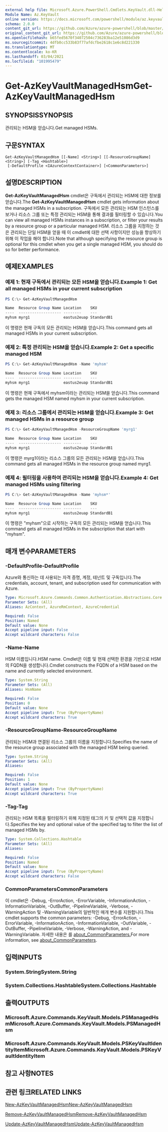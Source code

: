 ```yaml
---
external help file: Microsoft.Azure.PowerShell.Cmdlets.KeyVault.dll-Help.xml
Module Name: Az.KeyVault
online version: https://docs.microsoft.com/powershell/module/az.keyvault/get-azkeyvaultmanagedhsm
schema: 2.0.0
content_git_url: https://github.com/Azure/azure-powershell/blob/master/src/KeyVault/KeyVault/help/Get-AzKeyVaultManagedHsm.md
original_content_git_url: https://github.com/Azure/azure-powershell/blob/master/src/KeyVault/KeyVault/help/Get-AzKeyVaultManagedHsm.md
ms.openlocfilehash: b65fed5670f34072504c736283ba12e51086d3d9
ms.sourcegitcommit: 4dfb0cc533b83f77afdcfbe2618c1e6c8d221330
ms.translationtype: MT
ms.contentlocale: ko-KR
ms.lasthandoff: 03/04/2021
ms.locfileid: "101995479"
---
```

# <span data-ttu-id="a121e-101">Get-AzKeyVaultManagedHsm</span><span class="sxs-lookup"><span data-stu-id="a121e-101">Get-AzKeyVaultManagedHsm</span></span>

## <span data-ttu-id="a121e-102">SYNOPSIS</span><span class="sxs-lookup"><span data-stu-id="a121e-102">SYNOPSIS</span></span>
<span data-ttu-id="a121e-103">관리되는 HSM을 얻습니다.</span><span class="sxs-lookup"><span data-stu-id="a121e-103">Get managed HSMs.</span></span>

## <span data-ttu-id="a121e-104">구문</span><span class="sxs-lookup"><span data-stu-id="a121e-104">SYNTAX</span></span>

```
Get-AzKeyVaultManagedHsm [[-Name] <String>] [[-ResourceGroupName] <String>] [-Tag <Hashtable>]
 [-DefaultProfile <IAzureContextContainer>] [<CommonParameters>]
```

## <span data-ttu-id="a121e-105">설명</span><span class="sxs-lookup"><span data-stu-id="a121e-105">DESCRIPTION</span></span>
<span data-ttu-id="a121e-106">**Get-AzKeyVaultManagedHsm** cmdlet은 구독에서 관리되는 HSM에 대한 정보를 얻습니다.</span><span class="sxs-lookup"><span data-stu-id="a121e-106">The **Get-AzKeyVaultManagedHsm** cmdlet gets information about the managed HSMs in a subscription.</span></span> <span data-ttu-id="a121e-107">구독에서 모든 관리되는 HSM 인스턴스를 보거나 리소스 그룹 또는 특정 관리되는 HSM을 통해 결과를 필터링할 수 있습니다.</span><span class="sxs-lookup"><span data-stu-id="a121e-107">You can view all managed HSMs instances in a subscription, or filter your results by a resource group or a particular managed HSM.</span></span>
<span data-ttu-id="a121e-108">리소스 그룹을 지정하는 것은 관리되는 단일 HSM을 얻을 때 이 cmdlet에 대한 선택 사항이지만 성능을 향상하기 위해 이 작업을 해야 합니다.</span><span class="sxs-lookup"><span data-stu-id="a121e-108">Note that although specifying the resource group is optional for this cmdlet when you get a single managed HSM, you should do so for better performance.</span></span>

## <span data-ttu-id="a121e-109">예제</span><span class="sxs-lookup"><span data-stu-id="a121e-109">EXAMPLES</span></span>

### <span data-ttu-id="a121e-110">예제 1: 현재 구독에서 관리되는 모든 HSM을 얻습니다.</span><span class="sxs-lookup"><span data-stu-id="a121e-110">Example 1: Get all managed HSMs in your current subscription</span></span>
```powershell
PS C:\> Get-AzKeyVaultManagedHsm

Name  Resource Group Name Location    SKU
----  ------------------- --------    ---
myhsm myrg1               eastus2euap StandardB1
```

<span data-ttu-id="a121e-111">이 명령은 현재 구독의 모든 관리되는 HSM을 얻습니다.</span><span class="sxs-lookup"><span data-stu-id="a121e-111">This command gets all managed HSMs in your current subscription.</span></span>

### <span data-ttu-id="a121e-112">예제 2: 특정 관리되는 HSM을 얻습니다.</span><span class="sxs-lookup"><span data-stu-id="a121e-112">Example 2: Get a specific managed HSM</span></span>
```powershell
PS C:\> Get-AzKeyVaultManagedHsm -Name 'myhsm'

Name  Resource Group Name Location    SKU
----  ------------------- --------    ---
myhsm myrg1               eastus2euap StandardB1
```

<span data-ttu-id="a121e-113">이 명령은 현재 구독에서 myhsm이라는 관리되는 HSM을 얻습니다.</span><span class="sxs-lookup"><span data-stu-id="a121e-113">This command gets the managed HSM named myhsm in your current subscription.</span></span>

### <span data-ttu-id="a121e-114">예제 3: 리소스 그룹에서 관리되는 HSM을 얻습니다.</span><span class="sxs-lookup"><span data-stu-id="a121e-114">Example 3: Get managed HSMs in a resource group</span></span>
```powershell
PS C:\> Get-AzKeyVaultManagedHsm -ResourceGroupName 'myrg1'

Name  Resource Group Name Location    SKU
----  ------------------- --------    ---
myhsm myrg1               eastus2euap StandardB1
```

<span data-ttu-id="a121e-115">이 명령은 myrg1이라는 리소스 그룹의 모든 관리되는 HSM을 얻습니다.</span><span class="sxs-lookup"><span data-stu-id="a121e-115">This command gets all managed HSMs in the resource group named myrg1.</span></span>

### <span data-ttu-id="a121e-116">예제 4: 필터링을 사용하여 관리되는 HSM을 얻습니다.</span><span class="sxs-lookup"><span data-stu-id="a121e-116">Example 4: Get managed HSMs using filtering</span></span>
```powershell
PS C:\> Get-AzKeyVaultManagedHsm -Name 'myhsm*'

Name  Resource Group Name Location    SKU
----  ------------------- --------    ---
myhsm myrg1               eastus2euap StandardB1
```

<span data-ttu-id="a121e-117">이 명령은 "myhsm"으로 시작하는 구독의 모든 관리되는 HSM을 얻습니다.</span><span class="sxs-lookup"><span data-stu-id="a121e-117">This command gets all managed HSMs in the subscription that start with "myhsm".</span></span>

## <span data-ttu-id="a121e-118">매개 변수</span><span class="sxs-lookup"><span data-stu-id="a121e-118">PARAMETERS</span></span>

### <span data-ttu-id="a121e-119">-DefaultProfile</span><span class="sxs-lookup"><span data-stu-id="a121e-119">-DefaultProfile</span></span>
<span data-ttu-id="a121e-120">Azure와 통신하는 데 사용되는 자격 증명, 계정, 테넌트 및 구독입니다.</span><span class="sxs-lookup"><span data-stu-id="a121e-120">The credentials, account, tenant, and subscription used for communication with Azure.</span></span>

```yaml
Type: Microsoft.Azure.Commands.Common.Authentication.Abstractions.Core.IAzureContextContainer
Parameter Sets: (All)
Aliases: AzContext, AzureRmContext, AzureCredential

Required: False
Position: Named
Default value: None
Accept pipeline input: False
Accept wildcard characters: False
```

### <span data-ttu-id="a121e-121">-Name</span><span class="sxs-lookup"><span data-stu-id="a121e-121">-Name</span></span>
<span data-ttu-id="a121e-122">HSM 이름입니다.</span><span class="sxs-lookup"><span data-stu-id="a121e-122">HSM name.</span></span> <span data-ttu-id="a121e-123">Cmdlet은 이름 및 현재 선택한 환경을 기반으로 HSM의 FQDN을 생성합니다.</span><span class="sxs-lookup"><span data-stu-id="a121e-123">Cmdlet constructs the FQDN of a HSM based on the name and currently selected environment.</span></span>

```yaml
Type: System.String
Parameter Sets: (All)
Aliases: HsmName

Required: False
Position: 0
Default value: None
Accept pipeline input: True (ByPropertyName)
Accept wildcard characters: True
```

### <span data-ttu-id="a121e-124">-ResourceGroupName</span><span class="sxs-lookup"><span data-stu-id="a121e-124">-ResourceGroupName</span></span>
<span data-ttu-id="a121e-125">관리되는 HSM과 연결된 리소스 그룹의 이름을 지정합니다.</span><span class="sxs-lookup"><span data-stu-id="a121e-125">Specifies the name of the resource group associated with the managed HSM being queried.</span></span>

```yaml
Type: System.String
Parameter Sets: (All)
Aliases:

Required: False
Position: 1
Default value: None
Accept pipeline input: True (ByPropertyName)
Accept wildcard characters: True
```

### <span data-ttu-id="a121e-126">-Tag</span><span class="sxs-lookup"><span data-stu-id="a121e-126">-Tag</span></span>
<span data-ttu-id="a121e-127">관리되는 HSM 목록을 필터링하기 위해 지정된 태그의 키 및 선택적 값을 지정합니다.</span><span class="sxs-lookup"><span data-stu-id="a121e-127">Specifies the key and optional value of the specified tag to filter the list of managed HSMs by.</span></span>

```yaml
Type: System.Collections.Hashtable
Parameter Sets: (All)
Aliases:

Required: False
Position: Named
Default value: None
Accept pipeline input: True (ByPropertyName)
Accept wildcard characters: False
```

### <span data-ttu-id="a121e-128">CommonParameters</span><span class="sxs-lookup"><span data-stu-id="a121e-128">CommonParameters</span></span>
<span data-ttu-id="a121e-129">이 cmdlet은 -Debug, -ErrorAction, -ErrorVariable, -InformationAction, -InformationVariable, -OutBuffer, -PipelineVariable, -Verbose, -WarningAction 및 -WarningVariable의 일반적인 매개 변수를 지원합니다.</span><span class="sxs-lookup"><span data-stu-id="a121e-129">This cmdlet supports the common parameters: -Debug, -ErrorAction, -ErrorVariable, -InformationAction, -InformationVariable, -OutVariable, -OutBuffer, -PipelineVariable, -Verbose, -WarningAction, and -WarningVariable.</span></span> <span data-ttu-id="a121e-130">자세한 내용은 를 [about_CommonParameters.](http://go.microsoft.com/fwlink/?LinkID=113216)</span><span class="sxs-lookup"><span data-stu-id="a121e-130">For more information, see [about_CommonParameters](http://go.microsoft.com/fwlink/?LinkID=113216).</span></span>

## <span data-ttu-id="a121e-131">입력</span><span class="sxs-lookup"><span data-stu-id="a121e-131">INPUTS</span></span>

### <span data-ttu-id="a121e-132">System.String</span><span class="sxs-lookup"><span data-stu-id="a121e-132">System.String</span></span>

### <span data-ttu-id="a121e-133">System.Collections.Hashtable</span><span class="sxs-lookup"><span data-stu-id="a121e-133">System.Collections.Hashtable</span></span>

## <span data-ttu-id="a121e-134">출력</span><span class="sxs-lookup"><span data-stu-id="a121e-134">OUTPUTS</span></span>

### <span data-ttu-id="a121e-135">Microsoft.Azure.Commands.KeyVault.Models.PSManagedHsm</span><span class="sxs-lookup"><span data-stu-id="a121e-135">Microsoft.Azure.Commands.KeyVault.Models.PSManagedHsm</span></span>

### <span data-ttu-id="a121e-136">Microsoft.Azure.Commands.KeyVault.Models.PSKeyVaultIdentityItem</span><span class="sxs-lookup"><span data-stu-id="a121e-136">Microsoft.Azure.Commands.KeyVault.Models.PSKeyVaultIdentityItem</span></span>

## <span data-ttu-id="a121e-137">참고 사항</span><span class="sxs-lookup"><span data-stu-id="a121e-137">NOTES</span></span>

## <span data-ttu-id="a121e-138">관련 링크</span><span class="sxs-lookup"><span data-stu-id="a121e-138">RELATED LINKS</span></span>

[<span data-ttu-id="a121e-139">New-AzKeyVaultManagedHsm</span><span class="sxs-lookup"><span data-stu-id="a121e-139">New-AzKeyVaultManagedHsm</span></span>](./New-AzKeyVaultManagedHsm.md)

[<span data-ttu-id="a121e-140">Remove-AzKeyVaultManagedHsm</span><span class="sxs-lookup"><span data-stu-id="a121e-140">Remove-AzKeyVaultManagedHsm</span></span>](./Remove-AzKeyVaultManagedHsm.md)

[<span data-ttu-id="a121e-141">Update-AzKeyVaultManagedHsm</span><span class="sxs-lookup"><span data-stu-id="a121e-141">Update-AzKeyVaultManagedHsm</span></span>](./Update-AzKeyVaultManagedHsm.md)